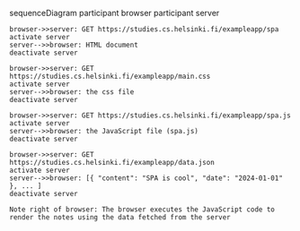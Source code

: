 sequenceDiagram
participant browser
participant server

    browser->>server: GET https://studies.cs.helsinki.fi/exampleapp/spa
    activate server
    server-->>browser: HTML document
    deactivate server

    browser->>server: GET https://studies.cs.helsinki.fi/exampleapp/main.css
    activate server
    server-->>browser: the css file
    deactivate server

    browser->>server: GET https://studies.cs.helsinki.fi/exampleapp/spa.js
    activate server
    server-->>browser: the JavaScript file (spa.js)
    deactivate server

    browser->>server: GET https://studies.cs.helsinki.fi/exampleapp/data.json
    activate server
    server-->>browser: [{ "content": "SPA is cool", "date": "2024-01-01" }, ... ]
    deactivate server

    Note right of browser: The browser executes the JavaScript code to render the notes using the data fetched from the server
